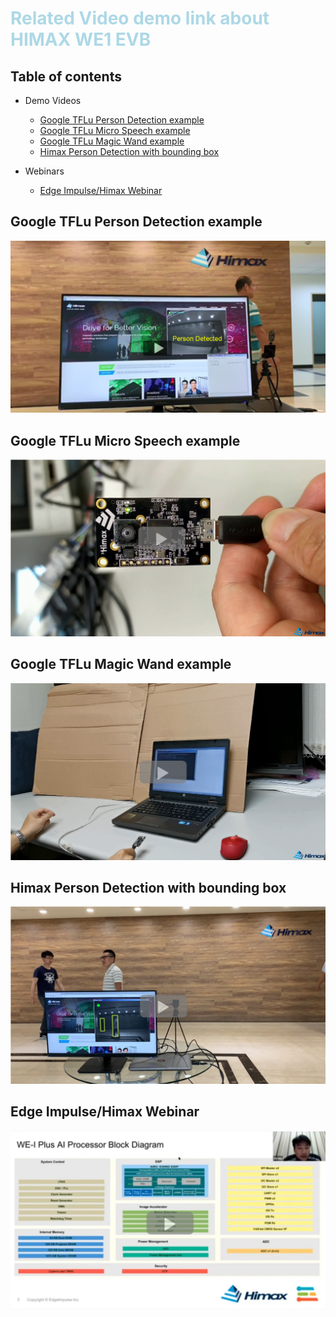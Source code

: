 # <span style="color:lightblue;">  Related Video demo link about HIMAX WE1 EVB  </span> 

## Table of contents

- Demo Videos
  - [Google TFLu Person Detection example](#google-tflu-person-detection-example)
  - [Google TFLu Micro Speech example](#google-tflu-micro-speech-example)
  - [Google TFLu Magic Wand example](#google-tflu-magic-wand-example)
  - [Himax Person Detection with bounding box](#himax-person-detection-with-bounding-box)

- Webinars
  - [Edge Impulse/Himax Webinar](#edge-impulsehimax-webinar)


## Google TFLu Person Detection example

[![Person Detect](images/person_detect.png)](https://youtu.be/DQQWAPrrWlE "Person Detect - Click to Watch!")

## Google TFLu Micro Speech example

[![Micro Speech](images/micro_speech.png)](https://youtu.be/J1nrecSUR2s "Micro Speech - Click to Watch!")

## Google TFLu Magic Wand example

[![Magic Wand](images/magic_wand.png)](https://youtu.be/jgXoK38X62k "Magic Wand - Click to Watch!")

## Himax Person Detection with bounding box

[![Person Detect with bounding box](images/person_detect_box.png)](https://youtu.be/W-X0qnzLgwY "Person Detect with bounding box - Click to Watch!")

## Edge Impulse/Himax Webinar

[![Edge Impulse/Himax Webinar](images/Webinar.png)](https://www.youtube.com/watch?v=P6S4cgaSpVA&t=134s "Edge Impulse/Himax Webinar - Click to Watch!")
